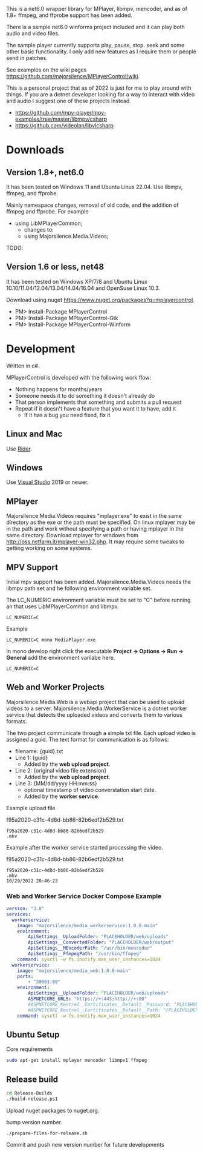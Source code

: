 This is a net6.0 wrapper library for MPlayer, libmpv, mencoder, and as of 1.8+ ffmpeg, and ffprobe support has been added.

There is a sample net6.0 winforms project included and it can play both audio and video files.

The sample player currently supports play, pause, stop. seek and some other basic functionality. I only add new features as I require them or people send in patches.

See examples on the wiki pages https://github.com/majorsilence/MPlayerControl/wiki.

This is a personal project that as of 2022 is just for me to play around with things.  If you are a dotnet developer looking for a way to interact with video and audio I suggest one of these projects instead.

* https://github.com/mpv-player/mpv-examples/tree/master/libmpv/csharp
* https://github.com/videolan/libvlcsharp


# Downloads

## Version 1.8+, net6.0

It has been tested on Windows 11 and Ubuntu Linux 22.04.  Use libmpv, ffmpeg, and ffprobe.

Mainly namespace changes, removal of old code, and the addition of ffmpeg and ffprobe. For example

* using LibMPlayerCommon; 
    * changes to:
    * using Majorsilence.Media.Videos;

TODO:

## Version 1.6 or less, net48

It has been tested on Windows XP/7/8 and Ubuntu Linux 10.10/11.04/12.04/13.04/14.04/16.04 and OpenSuse Linux 10.3.

Download using nuget https://www.nuget.org/packages?q=mplayercontrol.

* PM> Install-Package MPlayerControl
* PM> Install-Package MPlayerControl-Gtk
* PM> Install-Package MPlayerControl-Winform

# Development
Written in c#.

MPlayerControl is developed with the following work flow:

* Nothing happens for months/years
* Someone needs it to do something it doesn't already do
* That person implements that something and submits a pull request
* Repeat if it doesn't have a feature that you want it to have, add it
    * If it has a bug you need fixed, fix it


## Linux and Mac
Use [Rider](https://www.jetbrains.com/rider/).

## Windows
Use [Visual Studio](https://visualstudio.microsoft.com/vs/) 2019 or newer.

## MPlayer

Majorsilence.Media.Videos requires "mplayer.exe" to exist in the same directory as the exe or the path must be specified.  On linux mplayer may be in the path and work without specifying a path or having mplayer in the same directory.  Download mplayer for windows from http://oss.netfarm.it/mplayer-win32.php. It may require some tweaks to getting working on some systems.

## MPV Support
Initial mpv support has been added.
Majorsilence.Media.Videos needs the libmpv path set and he following environment variable set.

The LC_NUMERIC environment variable must be set to "C" before running an that uses LibMPlayerCommon and libmpv.

```
LC_NUMERIC=C
```

Example
```
LC_NUMERIC=C mono MediaPlayer.exe
```

In mono develop right click the executable __Project -> Options -> Run -> General__ add the environment varilabe here.

```
LC_NUMERIC=C
```

## Web and Worker Projects

Majorsilence.Media.Web is a webapi project that can be used to upload videos to a server.   Majorsilence.Media.WorkerService is a dotnet worker service that detects the uploaded videos and converts them to various formats.

The two project communicate through a simple txt file.   Each upload video is assigned a guid.   The text format for communication is as follows:

* filename: {guid}.txt
* Line 1: {guid}
    * Added by the __web upload project__.
* Line 2: {original video file extension}
    * Added by the __web upload project__.
* Line 3: {MM/dd/yyyy HH:mm:ss}
    * optional timestamp of video converstation start date.
    * Added by the __worker service__.

Example upload file

f95a2020-c31c-4d8d-bb86-82b6edf2b529.txt
```text
f95a2020-c31c-4d8d-bb86-82b6edf2b529
.mkv
```

Example after the worker service started processing the video.

f95a2020-c31c-4d8d-bb86-82b6edf2b529.txt
```text
f95a2020-c31c-4d8d-bb86-82b6edf2b529
.mkv
10/29/2022 20:46:23
```

### Web and Worker Service Docker Compose Example


```yml
version: "3.8"
services:
  workerservice:
    image: "majorsilence/media_workerservice:1.0.0-main"
    environment:
        ApiSettings__UploadFolder: "PLACEHOLDER/web/uploads"
        ApiSettings__ConvertedFolder: "PLACEHOLDER/web/output"
        ApiSettings__MEncoderPath: "/usr/bin/mencoder"
        ApiSettings__FfmpegPath: "/usr/bin/ffmpeg"
    command: sysctl -w fs.inotify.max_user_instances=1024
  workerservice:
    image: "majorsilence/media_web:1.0.0-main"
    ports:
        - "30001:80"
    environment:
        ApiSettings__UploadFolder: "PLACEHOLDER/web/uploads"
        ASPNETCORE_URLS: "https://+:443;http://+:80"
        #ASPNETCORE_Kestrel__Certificates__Default__Password: "PLACEHOLDER"
        #ASPNETCORE_Kestrel__Certificates__Default__Path: "/PLACEHOLDER/certs/PLACEHOLDER.pfx"
    command: sysctl -w fs.inotify.max_user_instances=1024
```


## Ubuntu Setup

Core requirements

```bash
sudo apt-get install mplayer mencoder libmpv1 ffmpeg
```


## Release build

```bash
cd Release-Builds
./build-release.ps1
```

Upload nuget packages to nuget.org.


bump version number.

```
./prepare-files-for-release.sh
```

Commit and push new version number for future developments
